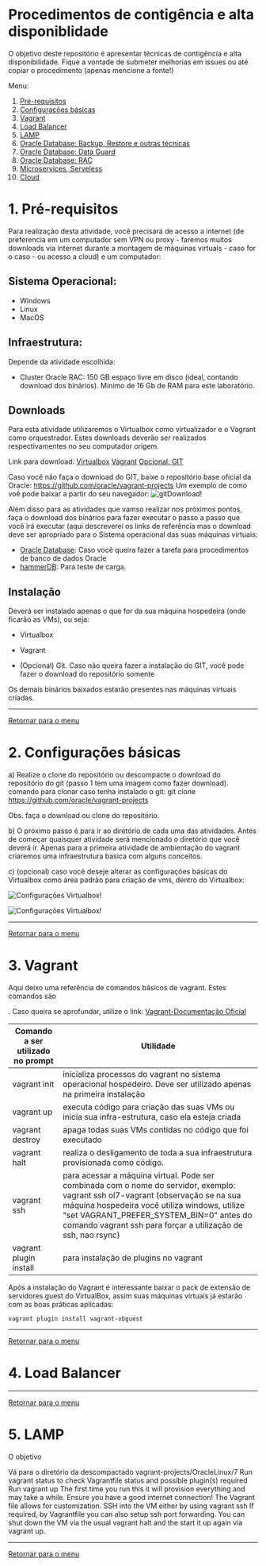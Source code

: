 # Procedimentos de contigência e alta disponiblidade

O objetivo deste repositório é apresentar técnicas de contigência e alta disponibilidade. Fique a vontade de submeter melhorias em issues ou até copiar o procedimento (apenas mencione a fonte!)

<a name="#top">Menu:</a>

1. [ Pré-requisitos ](#1)
2. [ Configurações básicas ](#2)
3. [ Vagrant ](#3)
4. [ Load Balancer ](#4)
5. [ LAMP ](#5)
6. [ Oracle Database: Backup, Restore e outras técnicas ](#6)
7. [ Oracle Database: Data Guard ](#7)
8. [ Oracle Database: RAC ](#8)
9. [ Microservices, Serveless ](#9)
10. [ Cloud ](#9)


<a name="1"></a>
# 1. Pré-requisitos

Para realização desta atividade, você precisará de acesso a internet (de preferencia em um computador sem VPN ou proxy - faremos muitos downloads via internet durante a montagem de máquinas virtuais - caso for o caso - ou acesso a cloud) e um computador:

## Sistema Operacional:
- Windows
- Linux
- MacOS

## Infraestrutura:
Depende da atividade escolhida:
- Cluster Oracle RAC: 150 GB espaço livre em disco (ideal, contando download dos binários). Minimo de 16 Gb de RAM para este laboratório.

## Downloads
Para esta atividade utilizaremos o Virtualbox como virtualizador e o Vagrant como orquestrador. Estes downloads deverão ser realizados respectivamentes no seu computador origem.

Link para download: [Virtualbox](https://www.virtualbox.org/wiki/Downloads "VirtualBox - Download")
[Vagrant](https://www.vagrantup.com/downloads "Vagrant - Download")
[Opcional: GIT](https://git-scm.com/book/en/v2/Getting-Started-Installing-Git "Git - Download")

Caso você não faça o download do GIT, baixe o repositório base oficial da Oracle: https://github.com/oracle/vagrant-projects
Um exemplo de como voê pode baixar a partir do seu navegador:
![gitDownload!](images/download_git_repo.png "oracle site")

Além disso para as atividades que vamso realizar nos próximos pontos, faça o download dos binários para fazer executar o passo a passo que você irá executar (aqui descreverei os links de referência mas o download deve ser apropriado para o Sistema operacional das suas máquinas virtuais:

- [Oracle Database](https://www.oracle.com/database/technologies/oracle-database-software-downloads.html "Oracle Database - Download"): Caso você queira fazer a tarefa para procedimentos de banco de dados Oracle
- [hammerDB](https://hammerdb.com/download.html "HammerDB - Download"): Para teste de carga.

## Instalação
Deverá ser instalado apenas o que for da sua máquina hospedeira (onde ficarão as VMs), ou seja:

- Virtualbox

- Vagrant

- (Opcional) Git. Caso não queira fazer a instalação do GIT, você pode fazer o download do repositório somente

Os demais binários baixados estarão presentes nas máquinas virtuais criadas.

<!-- blank line -->
----
<!-- blank line -->

[ Retornar para o menu ](#top)

<a name="2"></a>
# 2. Configurações básicas

a) Realize o clone do repositório ou descompacte o download do repositório do git (passo 1 tem uma imagem como fazer download).
comando para clonar caso tenha instalado o git:
git clone https://github.com/oracle/vagrant-projects

Obs. faça o download ou clone do repositório.

b) O próximo passo é para ir ao diretório de cada uma das atividades. Antes de começar quaisquer atividade será mencionado o diretório que você deverá ir. Apenas para a primeira atividade de ambientação do vagrant criaremos uma infraestrutura basica com alguns conceitos.

c) (opcional) caso você deseje alterar as configurações básicas do Virtualbox como área padrão para criação de vms, dentro do Virtualbox:

![Configurações Virtualbox!](images/mudando_preferencias.JPG "oracle site")

![Configurações Virtualbox!](images/mudando_preferencias-2.JPG "oracle site")

<!-- blank line -->
----
<!-- blank line -->

[ Retornar para o menu ](#top)

<a name="3"></a>
# 3. Vagrant

Aqui deixo uma referência de comandos básicos de vagrant. Estes comandos são

. Caso queira se aprofundar, utilize o link: [Vagrant-Documentação Oficial](https://www.vagrantup.com/docs "Vagrant - Documentação oficial")

Comando a ser utilizado no prompt | Utilidade
------------ | -------------
vagrant init | inicializa processos do vagrant no sistema operacional hospedeiro. Deve ser utilizado apenas na primeira instalação
vagrant up | executa código para criação das suas VMs ou inicia sua infra-estrutura, caso ela esteja criada
vagrant destroy | apaga todas suas VMs contidas no código que foi executado
vagrant halt | realiza o desligamento de toda a sua infraestrutura provisionada como código.
vagrant ssh | para acessar a máquina virtual. Pode ser combinada com o nome do servidor, exemplo: vagrant ssh ol7-vagrant (observação se na sua máquina hospedeira você utiliza windows, utilize "set VAGRANT_PREFER_SYSTEM_BIN=0" antes do comando vagrant ssh para forçar a utilização de ssh, nao rsync)
vagrant plugin install | para instalação de plugins no vagrant 

Após a instalação do Vagrant é interessante baixar o pack de extensão de servidores guest do VirtualBox, assim suas máquinas virtuais já estarão com as boas práticas aplicadas:
```
vagrant plugin install vagrant-vbguest
```
<!-- blank line -->
----
<!-- blank line -->

[ Retornar para o menu ](#top)

<a name="4"></a>
# 4. Load Balancer

<!-- blank line -->
----
<!-- blank line -->

[ Retornar para o menu ](#top)

<a name="5"></a>
# 5. LAMP

O objetivo

Vá para o diretório da descompactado vagrant-projects/OracleLinux/7 
Run vagrant status to check Vagrantfile status and possible plugin(s) required
Run vagrant up
The first time you run this it will provision everything and may take a while. Ensure you have a good internet connection!
The Vagrant file allows for customization.
SSH into the VM either by using vagrant ssh If required, by Vagrantfile you can also setup ssh port forwarding.
You can shut down the VM via the usual vagrant halt and the start it up again via vagrant up.

<!-- blank line -->
----
<!-- blank line -->

[ Retornar para o menu ](#top)

